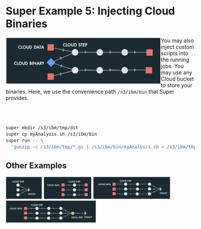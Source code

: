 # Super Example 5: Injecting Cloud Binaries

<img src="images/runvis5.png" align="left" height="125">

You may also inject custom scripts into the running jobs. You may use
any Cloud bucket to store your binaries. Here, we use the convenience
path `/s3/ibm/bin` that Super provides.

<br>
<br>

```sh
super mkdir /s3/ibm/tmp/dst
super cp myAnalysis.sh /s3/ibm/bin
super run -- \
  'gunzip -c /s3/ibm/tmp/*.gz | /s3/ibm/bin/myAnalysis.sh > /s3/ibm/tmp/dst/out-$j.txt'
```

## Other Examples

[<img src="images/runvis1.png" height="60">](example1.md)
[<img src="images/runvis2.png" height="60">](example2.md)
[<img src="images/runvis3.png" height="60">](example3.md)
[<img src="images/runvis4.png" height="60">](example4.md)
<!--[<img src="images/runvis5.png" height="60">](example5.md)-->
